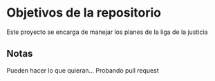 # Objetivos de la repositorio

Este proyecto se encarga de manejar los planes de la liga de la justicia


## Notas
Pueden hacer lo que quieran...
Probando pull request
